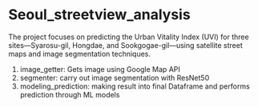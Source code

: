 # Seoul_streetview_analysis

The project focuses on predicting the Urban Vitality Index (UVI) for three sites—Syarosu-gil, Hongdae, and Sookgogae-gil—using satellite street maps and image segmentation techniques.

1. image_getter: Gets image using Google Map API
2. segmenter: carry out image segmentation with ResNet50
3. modeling_prediction: making result into final Dataframe and performs prediction through ML models